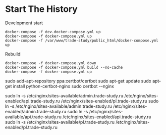 # Start The History

Development start

    docker-compose -f dev.docker-compose.yml up
    docker-compose -f docker-compose.yml up
    docker-compose -f /var/www/trade-study/public_html/docker-compose.yml up

Rebuild

    docker-compose -f docker-compose.yml down
    docker-compose -f docker-compose.yml build --no-cache
    docker-compose -f docker-compose.yml up

sudo add-apt-repository ppa:certbot/certbot
sudo apt-get update
sudo apt-get install python-certbot-nginx
sudo certbot --nginx

sudo ln -s /etc/nginx/sites-available/admin.trade-study.ru /etc/nginx/sites-enabled/api.trade-study.ru /etc/nginx/sites-enabled/pl.trade-study.ru
sudo ln -s /etc/nginx/sites-available/admin.trade-study.ru /etc/nginx/sites-enabled/admin.trade-study.ru
sudo ln -s /etc/nginx/sites-available/api.trade-study.ru /etc/nginx/sites-enabled/api.trade-study.ru
sudo ln -s /etc/nginx/sites-available/pl.trade-study.ru /etc/nginx/sites-enabled/pl.trade-study.ru
